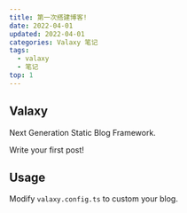 ```yaml
---
title: 第一次搭建博客!
date: 2022-04-01
updated: 2022-04-01
categories: Valaxy 笔记
tags:
  - valaxy
  - 笔记
top: 1
---
```


## Valaxy

Next Generation Static Blog Framework.

Write your first post!

## Usage

Modify `valaxy.config.ts` to custom your blog.
